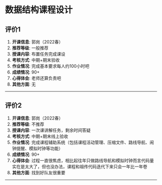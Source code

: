 # 数据结构课程设计

## 评价1

1. **开课信息**: 郭岗（2022春）
2. **推荐等级**: 一般推荐
3. **授课内容**: 布置任务完成课设
4. **考核方式**: 中期+期末验收
5. **作业情况**: 完成基本要求每人约100小时吧
6. **成绩情况**: 90+
7. **心得体会**: 老师还算负责吧
8. **其他方面**: 无

---

## 评价2

1. **开课信息**: 郭岗（2022春）
2. **推荐等级**: 不推荐
3. **授课内容**: 一次课讲解任务，剩余时间答疑
4. **考核方式**: 中期+期末线上验收
5. **作业情况**: 完成课程辅助系统（包括课程活动管理、压缩文件、路线导航、闹钟提醒、模拟时钟等功能）
6. **成绩情况**: 90+
7. **心得体会**: 过程一直很焦虑，相比起往年只做路线导航和模拟时钟而言代码量实在是太大了，但也没办法，课程和祖传代码迭代下来只会一年比一年卷
8. **其他方面**: 找到好队友很重要

---